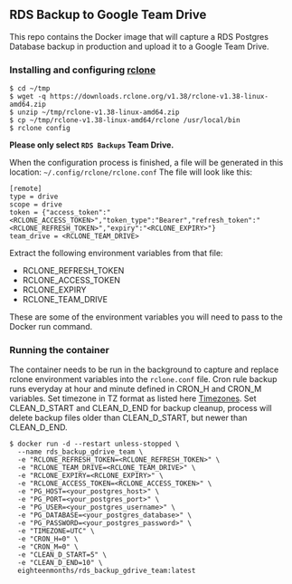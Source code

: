 ## RDS Backup to Google Team Drive

This repo contains the Docker image that will capture a RDS Postgres Database backup in production and upload it to a Google Team Drive.

### Installing and configuring [rclone](https://rclone.org)

```
$ cd ~/tmp
$ wget -q https://downloads.rclone.org/v1.38/rclone-v1.38-linux-amd64.zip
$ unzip ~/tmp/rclone-v1.38-linux-amd64.zip
$ cp ~/tmp/rclone-v1.38-linux-amd64/rclone /usr/local/bin
$ rclone config
```

**Please only select `RDS Backups` Team Drive.**

When the configuration process is finished, a file will be generated in this location: `~/.config/rclone/rclone.conf`
The file will look like this:

```
[remote]
type = drive
scope = drive
token = {"access_token":"<RCLONE_ACCESS_TOKEN>","token_type":"Bearer","refresh_token":"<RCLONE_REFRESH_TOKEN>","expiry":"<RCLONE_EXPIRY>"}
team_drive = <RCLONE_TEAM_DRIVE>
```

Extract the following environment variables from that file:

- RCLONE_REFRESH_TOKEN
- RCLONE_ACCESS_TOKEN
- RCLONE_EXPIRY
- RCLONE_TEAM_DRIVE

These are some of the environment variables you will need to pass to the Docker run command.

### Running the container

The container needs to be run in the background to capture and replace rclone environment variables into the `rclone.conf` file.
Cron rule backup runs everyday at hour and minute defined in CRON_H and CRON_M variables.
Set timezone in TZ format as listed here [Timezones](https://en.wikipedia.org/wiki/List_of_tz_database_time_zones).
Set CLEAN_D_START and CLEAN_D_END for backup cleanup, process will delete backup files older than CLEAN_D_START, but newer than CLEAN_D_END.

```
$ docker run -d --restart unless-stopped \
  --name rds_backup_gdrive_team \
  -e "RCLONE_REFRESH_TOKEN=<RCLONE_REFRESH_TOKEN>" \
  -e "RCLONE_TEAM_DRIVE=<RCLONE_TEAM_DRIVE>" \
  -e "RCLONE_EXPIRY=<RCLONE_EXPIRY>" \
  -e "RCLONE_ACCESS_TOKEN=<RCLONE_ACCESS_TOKEN>" \
  -e "PG_HOST=<your_postgres_host>" \
  -e "PG_PORT=<your_postgres_port>" \
  -e "PG_USER=<your_postgres_username>" \
  -e "PG_DATABASE=<your_postgres_database>" \
  -e "PG_PASSWORD=<your_postgres_password>" \
  -e "TIMEZONE=UTC" \
  -e "CRON_H=0" \
  -e "CRON_M=0" \
  -e "CLEAN_D_START=5" \
  -e "CLEAN_D_END=10" \
  eighteenmonths/rds_backup_gdrive_team:latest
```
